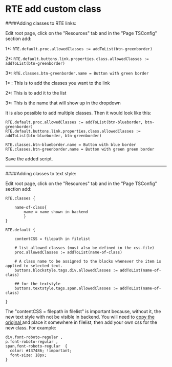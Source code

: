 # RTE add custom class
####Adding classes to RTE links:

Edit root page, click on the "Resources" tab and in the "Page TSConfig" section add:



1*:
```RTE.default.proc.allowedClasses := addToList(btn-greenborder)```

2*:
 ```RTE.default.buttons.link.properties.class.allowedClasses := addToList(btn-greenborder)```

3*: ```RTE.classes.btn-greenborder.name = Button with green border```


1* : This is to add the classes you want to the link

2*: This is to add it to the list

3*: This is the name that will show up in the dropdown

It is also possible to add multiple classes. Then it would look like this:


```
RTE.default.proc.allowedClasses := addToList(btn-blueborder, btn-greenborder)
RTE.default.buttons.link.properties.class.allowedClasses := addToList(btn-blueborder, btn-greenborder)

RTE.classes.btn-blueborder.name = Button with blue border
RTE.classes.btn-greenborder.name = Button with green green border
```


Save the added script.

---
####Adding classes to text style:

Edit root page, click on the "Resources" tab and in the "Page TSConfig" section add:

```
RTE.classes {
        
    name-of-class{
    	name = name shown in backend
    	}
}

RTE.default {

    contentCSS = filepath in filelist

    # list allowed classes (must also be defined in the css-file)
    proc.allowedClasses := addToList(name-of-class)

    # A class name to be assigned to the blocks whenever the item is applied to selected text.
    buttons.blockstyle.tags.div.allowedClasses := addToList(name-of-class)

    ## for the textstyle
    buttons.textstyle.tags.span.allowedClasses := addToList(name-of-class)

}
```

The "contentCSS = filepath in filelist" is important because, without it, the new text style with not be visible in backend. You will need to [copy the original ](https://github.com/t3kit/theme_t3kit/blob/master/Resources/Public/Extensions/Rtehtmlarea/Css/backend.css)and place it somewhere in filelist, then add your own css for the new class. For example:
```
div.font-roboto-regular ,
p.font-roboto-regular ,
span.font-roboto-regular  {
  color: #137486; !important;
  font-size: 18px;
}
```